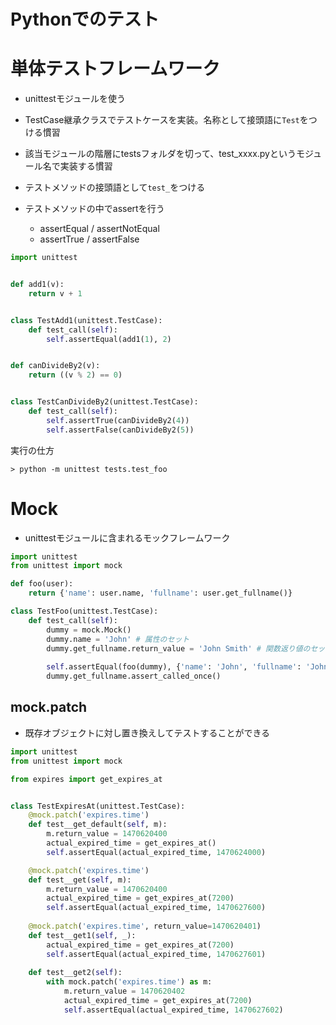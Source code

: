 # Pythonでのテスト

# 単体テストフレームワーク
* unittestモジュールを使う

* TestCase継承クラスでテストケースを実装。名称として接頭語に`Test`をつける慣習
* 該当モジュールの階層にtestsフォルダを切って、test_xxxx.pyというモジュール名で実装する慣習
* テストメソッドの接頭語として`test_`をつける
* テストメソッドの中でassertを行う
  * assertEqual / assertNotEqual
  * assertTrue / assertFalse

```python
import unittest


def add1(v):
    return v + 1


class TestAdd1(unittest.TestCase):
    def test_call(self):
        self.assertEqual(add1(1), 2)


def canDivideBy2(v):
    return ((v % 2) == 0)


class TestCanDivideBy2(unittest.TestCase):
    def test_call(self):
        self.assertTrue(canDivideBy2(4))
        self.assertFalse(canDivideBy2(5))
```

実行の仕方
```
> python -m unittest tests.test_foo
```

# Mock
* unittestモジュールに含まれるモックフレームワーク

```python
import unittest
from unittest import mock

def foo(user):
    return {'name': user.name, 'fullname': user.get_fullname()}

class TestFoo(unittest.TestCase):
    def test_call(self):
        dummy = mock.Mock()
        dummy.name = 'John' # 属性のセット
        dummy.get_fullname.return_value = 'John Smith' # 関数返り値のセット
        
        self.assertEqual(foo(dummy), {'name': 'John', 'fullname': 'John Smith'})
        dummy.get_fullname.assert_called_once()
```
## mock.patch
* 既存オブジェクトに対し置き換えしてテストすることができる

```python
import unittest
from unittest import mock

from expires import get_expires_at


class TestExpiresAt(unittest.TestCase):
    @mock.patch('expires.time')
    def test__get_default(self, m):
        m.return_value = 1470620400
        actual_expired_time = get_expires_at()
        self.assertEqual(actual_expired_time, 1470624000)

    @mock.patch('expires.time')
    def test__get(self, m):
        m.return_value = 1470620400
        actual_expired_time = get_expires_at(7200)
        self.assertEqual(actual_expired_time, 1470627600)
    
    @mock.patch('expires.time', return_value=1470620401)
    def test__get1(self, _):
        actual_expired_time = get_expires_at(7200)
        self.assertEqual(actual_expired_time, 1470627601)
    
    def test__get2(self):
        with mock.patch('expires.time') as m:
            m.return_value = 1470620402
            actual_expired_time = get_expires_at(7200)
            self.assertEqual(actual_expired_time, 1470627602)
```
